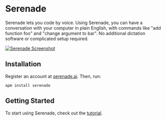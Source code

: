 # Serenade

Serenade lets you code by voice. Using Serenade, you can have a conversation with your computer in plain English, with commands like "add function foo" and "change argument to bar". No additional dictation software or complicated setup required.

[![Serenade Screenshot](https://cdn.serenade.ai/img/screenshot.png)](https://serenade.ai/)

## Installation

Register an account at [serenade.ai](https://serenade.ai). Then, run:

```
apm install serenade
```

## Getting Started

To start using Serenade, check out the [tutorial](https://docs.serenade.ai/docs/quickstart.html).
